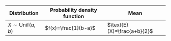 Distribution|Probability density function|Mean
------|-------|------
$X\sim \text{Unif}(a,b)$|$f(x)=\frac{1}{b-a}$|$\text{E}(X)=\frac{a+b}{2}$
